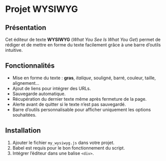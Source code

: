 # Projet WYSIWYG

## Présentation

Cet éditeur de texte **WYSIWYG** (*What You See Is What You Get*) permet de rédiger et de mettre en forme du texte facilement grâce à une barre d’outils intuitive.

## Fonctionnalités

- Mise en forme du texte : **gras**, *italique*, souligné, barré, couleur, taille, alignement…
- Ajout de liens pour intégrer des URLs.
- Sauvegarde automatique.
- Récupération du dernier texte même après fermeture de la page.
- Alerte avant de quitter si le texte n’est pas sauvegardé.
- Barre d’outils personnalisable pour afficher uniquement les options souhaitées.

## Installation

1. Ajouter le fichier `my_wysiwyg.js` dans votre projet.  
2. Babel est requis pour le bon fonctionnement du script.  
3. Intégrer l’éditeur dans une balise `<div>`.
